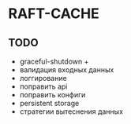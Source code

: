 # RAFT-CACHE

## TODO
- graceful-shutdown +
- валидация входных данных
- логгирование
- поправить api
- поправить конфиги
- persistent storage
- стратегии вытеснения данных